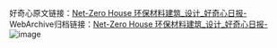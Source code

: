 好奇心原文链接：[Net-Zero House 环保材料建筑_设计_好奇心日报-](https://www.qdaily.com/articles/7232.html)
WebArchive归档链接：[Net-Zero House 环保材料建筑_设计_好奇心日报-](http://web.archive.org/web/20190623172122/https://www.qdaily.com/articles/7232.html)
![image](http://ww3.sinaimg.cn/large/007d5XDply1g3x0btyzm3j30u03894f3)